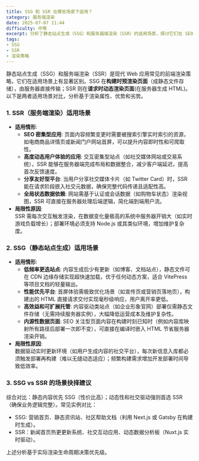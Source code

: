 ```yaml
---
title: SSG 和 SSR 在哪些场景下适用？
category: 服务端渲染
date: 2025-07-07 11:44
difficulty: 中等
excerpt: 分析了静态站点生成（SSG）和服务器端渲染（SSR）的适用场景，探讨它们在 SEO、性能及数据动态性方面的优劣势。
tags:
- SSG
- SSR
- 渲染策略
---
```

静态站点生成（SSG）和服务端渲染（SSR）是现代 Web 应用常见的前端渲染策略，它们在适用场景上有显著区别。SSG 在**构建时预渲染页面**（成静态文件存储），由服务器直接传输；SSR 则在**请求时动态渲染页面**(在服务器生成 HTML)。以下是两者适用场景对比，分析基于渲染属性、优势和劣势。  

### 1. SSR（服务端渲染）适用场景
- **适用情形**:  
  - **SEO 密集型应用**: 页面内容频繁变更时需要被搜索引擎实时索引的资源，如电商商品详情页或新闻门户网站首屏，可以提升内容即时性和可爬取性。  
  - **高度动态用户体验的应用**: 交互密集型站点（如社交媒体网站或交易系统），SSR 能够在服务器端完成布局和数据整合，减少客户端延迟，提高首次反馈速度。  
  - **分享友好型平台**: 当用户分享社交媒体卡片（如 Twitter Card）时，SSR 能在请求阶段嵌入社交元数据，确保完整代码传递且适配性高。  
  - **全局状态数据依赖**: 网站需基于认证或会话数据（如购物车状态）渲染视图，SSR 可直接在服务器处理后端逻辑，简化端到端用户流。  
- **局限性原因**:  
  SSR 需每次交互触发渲染，在数据变化量极高的系统中服务器开销大（如实时游戏负载增长）；部署环境必须支持 Node.js 或其类似环境，增加维护复杂度。  

### 2. SSG（静态站点生成）适用场景
- **适用情形**:  
  - **低频率更迭站点**: 内容生成后少有更新（如博客、文档站点），静态文件可在 CDN 边缘存储实现超快速加载，优于任何动态方案，适合 VitePress 等项目文档的轻量输出。  
  - **性能优先平台**: 首屏体验需极致优化场景（如宣传页或营销页落地页），构建出的 HTML 直接请求交付实现毫秒级响应，用户离开率更低。  
  - **高效益和可扩展托管**: 内容驱动类站点（如企业形象官网）部署仅需静态文件存储（无需持续服务器实例），大幅降低运营成本及维护复杂性。  
  - **内源性数据页面**: SEO 关注型页面内容在构建时刻已知时（例如内容库映射所有路径后部署一次即不变），可直接在编译时嵌入 HTML 节省服务器渲染开销。  
- **局限性原因**:  
  数据驱动实时更新环境（如用户生成内容的社交平台），每次新信息入库都必须触发部署再构建（难以无缝动态适应）；频繁构建需求增加开发部署时间导致低效率。  

### 3. SSG vs SSR 的场景抉择建议

综合对比：静态内容优先 SSG（性价比高）；动态性和社交驱动强则首选 SSR（确保业务逻辑完整）。常见实例对比：  
- SSG: 营销首页、静态资讯站、社区帮助文档（利用 Next.js 或 Gatsby 在构建时生成）。  
- SSR：新闻首页热更更新系统、社交互动应用、动态数据分析板（Nuxt.js 实时驱动）。  

上述分析基于实际渲染生命周期决策优先级。  

